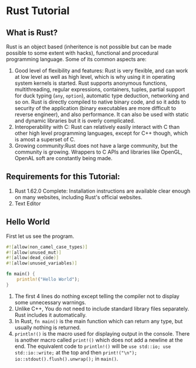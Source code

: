 # Rust Tutorial  
## What is Rust?  
Rust is an object based (inheritence is not possible but can be made possible to some extent with hacks), functional and procedural programming language. Some of its common aspects are:  
1. Good level of flexibility and features: Rust is very flexible, and can work at low level as well as high level, which is why using it in operating system kernels is started. Rust supports anonymous functions, multithreading, regular expressions, containers, tuples, partial support for duck typing (`any`, `option`), automatic type deduction, networking and so on. Rust is directly compiled to native binary code, and so it adds to security of the application (binary executables are more difficult to reverse engineer), and also performance. It can also be used with static and dynamic libraries but it is overly complicated.  
2. Interoperability with C: Rust can relatively easily interact with C than other high level programming languages, except for C++ though, which is amost a superset of C.  
3. Growing community:Rust does not have a large community, but the community is growing. Wrappers to C APIs and libraries like OpenGL, OpenAL soft are constantly being made.  
## Requirements for this Tutorial:
1. Rust 1.62.0 Complete: Installation instructions are available clear enough on many websites, including Rust's official websites.  
2. Text Editor  
## Hello World  
First let us see the program.
```rust
#![allow(non_camel_case_types)]
#![allow(unused_mut)]
#![allow(dead_code)]
#![allow(unused_variables)]

fn main() {
    println!("Hello World");
}
```  
1. The first 4 lines do nothing except telling the compiler not to display some unnecessary warnings.  
2. Unlike C++, You do not need to include standard library files separately. Rust includes it automatically.  
3. In Rust, `fn main()` is the main function which can return any type, but usually nothing is returned.  
4. `println!()` is the macro used for displaying output in the console. There is another macro called `print!()` which does not add a newline at the end. The equivalent code to `println!()` will be `use std::io; use std::io::write;` at the top and then `print!("\n"); io::stdout().flush().unwrap();` in `main()`.
